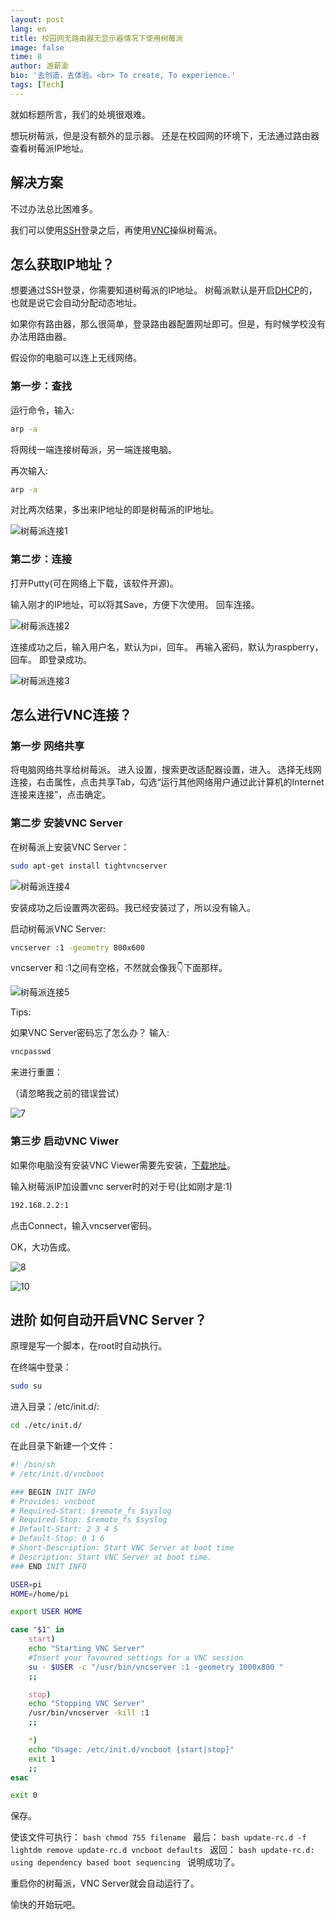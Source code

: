 ```yaml
---
layout: post
lang: en
title: 校园网无路由器无显示器情况下使用树莓派
image: false
time: 8
author: 游薪渝
bio: '去创造，去体验。<br> To create, To experience.'
tags: [Tech]
---
```


就如标题所言，我们的处境很艰难。

想玩树莓派，但是没有额外的显示器。
还是在校园网的环境下，无法通过路由器查看树莓派IP地址。
<!-- more -->


## 解决方案

不过办法总比困难多。

我们可以使用[SSH](https://zh.wikipedia.org/wiki/Secure_Shell)登录之后，再使用[VNC](https://zh.wikipedia.org/wiki/VNC)操纵树莓派。

## 怎么获取IP地址？

想要通过SSH登录，你需要知道树莓派的IP地址。
树莓派默认是开启[DHCP](https://zh.wikipedia.org/wiki/%E5%8A%A8%E6%80%81%E4%B8%BB%E6%9C%BA%E8%AE%BE%E7%BD%AE%E5%8D%8F%E8%AE%AE)的，也就是说它会自动分配动态地址。

如果你有路由器，那么很简单，登录路由器配置网址即可。但是，有时候学校没有办法用路由器。

假设你的电脑可以连上无线网络。



### 第一步：查找
运行命令，输入:

```bash
arp -a
```
将网线一端连接树莓派，另一端连接电脑。

再次输入:

```bash
arp -a
```

对比两次结果，多出来IP地址的即是树莓派的IP地址。
        

![树莓派连接1](/assets/qiniu/2017-06-22-%E6%A0%91%E8%8E%93%E6%B4%BE%E8%BF%9E%E6%8E%A51.jpg)

### 第二步：连接
    
打开Putty(可在网络上下载，该软件开源)。

输入刚才的IP地址，可以将其Save，方便下次使用。
回车连接。

![树莓派连接2](/assets/qiniu/2017-06-22-%E6%A0%91%E8%8E%93%E6%B4%BE%E8%BF%9E%E6%8E%A52.jpg)

连接成功之后，输入用户名，默认为pi，回车。
再输入密码，默认为raspberry，回车。
即登录成功。

![树莓派连接3](/assets/qiniu/2017-06-22-%E6%A0%91%E8%8E%93%E6%B4%BE%E8%BF%9E%E6%8E%A53.jpg)

## 怎么进行VNC连接？

### 第一步 网络共享

将电脑网络共享给树莓派。
进入设置，搜索更改适配器设置，进入。
选择无线网连接，右击属性，点击共享Tab，勾选“运行其他网络用户通过此计算机的Internet连接来连接”，点击确定。

### 第二步 安装VNC Server
在树莓派上安装VNC Server：
```bash
sudo apt-get install tightvncserver
```
![树莓派连接4](/assets/qiniu/2017-06-22-%E6%A0%91%E8%8E%93%E6%B4%BE%E8%BF%9E%E6%8E%A54.jpg)

安装成功之后设置两次密码。我已经安装过了，所以没有输入。

启动树莓派VNC Server:
```bash
vncserver :1 -geometry 800x600
```
vncserver 和 :1之间有空格，不然就会像我👇下面那样。

![树莓派连接5](/assets/qiniu/2017-06-22-%E6%A0%91%E8%8E%93%E6%B4%BE%E8%BF%9E%E6%8E%A55.jpg)

Tips:

如果VNC Server密码忘了怎么办？
输入:
```bash
vncpasswd
```
来进行重置：

（请忽略我之前的错误尝试）

![7](/assets/qiniu/2017-06-22-7.jpg)


### 第三步 启动VNC Viwer

如果你电脑没有安装VNC Viewer需要先安装，[下载地址](www.realvnc.com)。

输入树莓派IP加设置vnc server时的对于号(比如刚才是:1)
```bash
192.168.2.2:1 
```
点击Connect，输入vncserver密码。

OK，大功告成。

![8](/assets/qiniu/2017-06-22-8.jpg)

![10](/assets/qiniu/2017-06-22-10.jpg)


## 进阶 如何自动开启VNC Server？

原理是写一个脚本，在root时自动执行。

在终端中登录：
```bash
sudo su
```

进入目录：/etc/init.d/:
    
```bash
cd ./etc/init.d/
```

在此目录下新建一个文件：

```bash
#! /bin/sh
# /etc/init.d/vncboot

### BEGIN INIT INFO
# Provides: vncboot
# Required-Start: $remote_fs $syslog
# Required-Stop: $remote_fs $syslog
# Default-Start: 2 3 4 5
# Default-Stop: 0 1 6
# Short-Description: Start VNC Server at boot time
# Description: Start VNC Server at boot time.
### END INIT INFO

USER=pi
HOME=/home/pi

export USER HOME

case "$1" in
    start)
    echo "Starting VNC Server"
    #Insert your favoured settings for a VNC session
    su - $USER -c "/usr/bin/vncserver :1 -geometry 1000x800 "
    ;;

    stop)
    echo "Stopping VNC Server"
    /usr/bin/vncserver -kill :1
    ;;

    *)
    echo "Usage: /etc/init.d/vncboot {start|stop}"
    exit 1
    ;;
esac

exit 0
```
保存。

使该文件可执行：
    ```bash
    chmod 755 filename
    ```
最后：
    ```bash
    update-rc.d -f lightdm remove
    update-rc.d vncboot defaults
    ```
返回：
    ```bash
    update-rc.d: using dependency based boot sequencing
    ```
说明成功了。

重启你的树莓派，VNC Server就会自动运行了。

愉快的开始玩吧。


